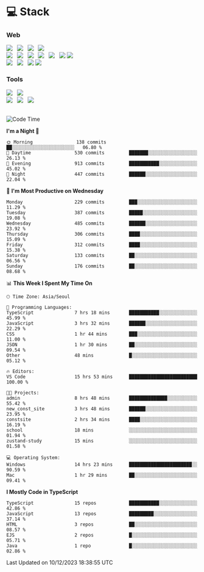 <h1>💻 Stack</h1>
<div>
 <h3>Web</h3>
 <!-- badge : https://shields.io/ -->
 <!-- icon : https://simpleicons.org/?q=Get -->
 <img src="https://img.shields.io/badge/HTML5-e74c3c?style=flat-square&logo=HTML5&logoColor=white"/> &nbsp 
 <img src="https://img.shields.io/badge/CSS3-0A84FF?style=flat-square&logo=CSS3&logoColor=white"/> &nbsp 
 <img src="https://img.shields.io/badge/JavaScript-FFCD11?style=flat-square&logo=JavaScript&logoColor=white"/> &nbsp 
 <img src="https://img.shields.io/badge/TypeScript-3075C0?style=flat-square&logo=TypeScript&logoColor=white"/>
 <br/>
 <img src="https://img.shields.io/badge/Next-000000?style=flat-square&logo=nextdotjs&logoColor=white"/> &nbsp 
 <img src="https://img.shields.io/badge/React-00BCF6?style=flat-square&logo=React&logoColor=white"/> &nbsp 
 <img src="https://img.shields.io/badge/Redux-764ABC?style=flat-square&logo=Redux&logoColor=white"/> &nbsp
 <img src="https://img.shields.io/badge/Recoil-3578E5?style=flat-square&logo=recoil&logoColor=white"/> &nbsp
 <img src="https://img.shields.io/badge/React-Query-FF4154?style=flat-square&logo=reactquery&logoColor=white"/> &nbsp 
 <img src="https://img.shields.io/badge/styled%2Dcomponents-DB7093?style=flat-square&logo=styled%2Dcomponents&logoColor=white"/>
 <img src="https://img.shields.io/badge/CSS Modules-000000?style=flat-square&logo=CSS Modules&logoColor=white"/> &nbsp 
 <br/>
 <img src="https://img.shields.io/badge/Node-339933?style=flat-square&logo=Node.js&logoColor=white"/> &nbsp 
 <img src="https://img.shields.io/badge/Express-000000?style=flat-square&logo=Express&logoColor=white"/> &nbsp 
 <img src="https://img.shields.io/badge/MongoDB-47A248?style=flat-square&logo=MongoDB&logoColor=white"/>
 <img src="https://img.shields.io/badge/MariaDB-003545?style=flat-square&logo=mariadb&logoColor=white"/>
 
 <h3>Tools</h3>
 <img src="https://img.shields.io/badge/Visual Studio Code-007ACC?style=flat-square&logo=Visual Studio Code&logoColor=white"/> &nbsp 
 <img src="https://img.shields.io/badge/Postman-FF6C37?style=flat-square&logo=Postman&logoColor=white"/> &nbsp
 <br>
 <img src="https://img.shields.io/badge/Adobe Photoshop-31A8FF?style=flat-square&logo=Adobe Photoshop&logoColor=white"/> &nbsp 
 <img src="https://img.shields.io/badge/Adobe Illustrator-FF9A00?style=flat-square&logo=Adobe Illustrator&logoColor=white"/> &nbsp 
 <img src="https://img.shields.io/badge/Figma-F24E1E?style=flat-square&logo=Figma&logoColor=white"/> &nbsp
</div>

<br>

<!--START_SECTION:waka-->
![Code Time](http://img.shields.io/badge/Code%20Time-691%20hrs%2021%20mins-blue)

**I'm a Night 🦉** 

```text
🌞 Morning                138 commits         ██░░░░░░░░░░░░░░░░░░░░░░░   06.80 % 
🌆 Daytime                530 commits         ███████░░░░░░░░░░░░░░░░░░   26.13 % 
🌃 Evening                913 commits         ███████████░░░░░░░░░░░░░░   45.02 % 
🌙 Night                  447 commits         ██████░░░░░░░░░░░░░░░░░░░   22.04 % 
```
📅 **I'm Most Productive on Wednesday** 

```text
Monday                   229 commits         ███░░░░░░░░░░░░░░░░░░░░░░   11.29 % 
Tuesday                  387 commits         █████░░░░░░░░░░░░░░░░░░░░   19.08 % 
Wednesday                485 commits         ██████░░░░░░░░░░░░░░░░░░░   23.92 % 
Thursday                 306 commits         ████░░░░░░░░░░░░░░░░░░░░░   15.09 % 
Friday                   312 commits         ████░░░░░░░░░░░░░░░░░░░░░   15.38 % 
Saturday                 133 commits         ██░░░░░░░░░░░░░░░░░░░░░░░   06.56 % 
Sunday                   176 commits         ██░░░░░░░░░░░░░░░░░░░░░░░   08.68 % 
```


📊 **This Week I Spent My Time On** 

```text
🕑︎ Time Zone: Asia/Seoul

💬 Programming Languages: 
TypeScript               7 hrs 18 mins       ███████████░░░░░░░░░░░░░░   45.99 % 
JavaScript               3 hrs 32 mins       ██████░░░░░░░░░░░░░░░░░░░   22.29 % 
CSS                      1 hr 44 mins        ███░░░░░░░░░░░░░░░░░░░░░░   11.00 % 
JSON                     1 hr 30 mins        ██░░░░░░░░░░░░░░░░░░░░░░░   09.54 % 
Other                    48 mins             █░░░░░░░░░░░░░░░░░░░░░░░░   05.12 % 

🔥 Editors: 
VS Code                  15 hrs 53 mins      █████████████████████████   100.00 % 

🐱‍💻 Projects: 
admin                    8 hrs 48 mins       ██████████████░░░░░░░░░░░   55.42 % 
new_const_site           3 hrs 48 mins       ██████░░░░░░░░░░░░░░░░░░░   23.95 % 
constsite                2 hrs 34 mins       ████░░░░░░░░░░░░░░░░░░░░░   16.19 % 
school                   18 mins             ░░░░░░░░░░░░░░░░░░░░░░░░░   01.94 % 
zustand-study            15 mins             ░░░░░░░░░░░░░░░░░░░░░░░░░   01.58 % 

💻 Operating System: 
Windows                  14 hrs 23 mins      ███████████████████████░░   90.59 % 
Mac                      1 hr 29 mins        ██░░░░░░░░░░░░░░░░░░░░░░░   09.41 % 
```

**I Mostly Code in TypeScript** 

```text
TypeScript               15 repos            ███████████░░░░░░░░░░░░░░   42.86 % 
JavaScript               13 repos            █████████░░░░░░░░░░░░░░░░   37.14 % 
HTML                     3 repos             ██░░░░░░░░░░░░░░░░░░░░░░░   08.57 % 
EJS                      2 repos             █░░░░░░░░░░░░░░░░░░░░░░░░   05.71 % 
Java                     1 repo              █░░░░░░░░░░░░░░░░░░░░░░░░   02.86 % 
```




 Last Updated on 10/12/2023 18:38:55 UTC
<!--END_SECTION:waka-->
